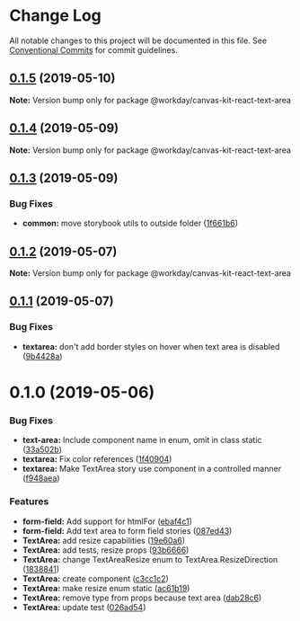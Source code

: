 # Change Log

All notable changes to this project will be documented in this file.
See [Conventional Commits](https://conventionalcommits.org) for commit guidelines.

## [0.1.5](https://ghe.megaleo.com/design/canvas-kit-react/tree/master/modules/canvas-kit-react-text-area/compare/@workday/canvas-kit-react-text-area@0.1.4...@workday/canvas-kit-react-text-area@0.1.5) (2019-05-10)

**Note:** Version bump only for package @workday/canvas-kit-react-text-area





## [0.1.4](https://ghe.megaleo.com/design/canvas-kit-react/tree/master/modules/canvas-kit-react-text-area/compare/@workday/canvas-kit-react-text-area@0.1.3...@workday/canvas-kit-react-text-area@0.1.4) (2019-05-09)

**Note:** Version bump only for package @workday/canvas-kit-react-text-area





## [0.1.3](https://ghe.megaleo.com/design/canvas-kit-react/tree/master/modules/canvas-kit-react-text-area/compare/@workday/canvas-kit-react-text-area@0.1.2...@workday/canvas-kit-react-text-area@0.1.3) (2019-05-09)


### Bug Fixes

* **common:** move storybook utils to outside folder ([1f661b6](https://ghe.megaleo.com/design/canvas-kit-react/tree/master/modules/canvas-kit-react-text-area/commits/1f661b6))





## [0.1.2](https://ghe.megaleo.com/design/canvas-kit-react/tree/master/modules/canvas-kit-react-text-area/compare/@workday/canvas-kit-react-text-area@0.1.1...@workday/canvas-kit-react-text-area@0.1.2) (2019-05-07)

**Note:** Version bump only for package @workday/canvas-kit-react-text-area





## [0.1.1](https://ghe.megaleo.com/design/canvas-kit-react/tree/master/modules/canvas-kit-react-text-area/compare/@workday/canvas-kit-react-text-area@0.1.0...@workday/canvas-kit-react-text-area@0.1.1) (2019-05-07)


### Bug Fixes

* **textarea:** don't add border styles on hover when text area is disabled ([9b4428a](https://ghe.megaleo.com/design/canvas-kit-react/tree/master/modules/canvas-kit-react-text-area/commits/9b4428a))





# 0.1.0 (2019-05-06)


### Bug Fixes

* **text-area:** Include component name in enum, omit in class static ([33a502b](https://ghe.megaleo.com/design/canvas-kit-react/tree/master/modules/canvas-kit-react-text-area/commits/33a502b))
* **textarea:** Fix color references ([1f40904](https://ghe.megaleo.com/design/canvas-kit-react/tree/master/modules/canvas-kit-react-text-area/commits/1f40904))
* **textarea:** Make TextArea story use component in a controlled manner ([f948aea](https://ghe.megaleo.com/design/canvas-kit-react/tree/master/modules/canvas-kit-react-text-area/commits/f948aea))


### Features

* **form-field:** Add support for htmlFor ([ebaf4c1](https://ghe.megaleo.com/design/canvas-kit-react/tree/master/modules/canvas-kit-react-text-area/commits/ebaf4c1))
* **form-field:** Add text area to form field stories ([087ed43](https://ghe.megaleo.com/design/canvas-kit-react/tree/master/modules/canvas-kit-react-text-area/commits/087ed43))
* **TextArea:** add resize capabilities ([19e60a6](https://ghe.megaleo.com/design/canvas-kit-react/tree/master/modules/canvas-kit-react-text-area/commits/19e60a6))
* **TextArea:** add tests, resize props ([93b6666](https://ghe.megaleo.com/design/canvas-kit-react/tree/master/modules/canvas-kit-react-text-area/commits/93b6666))
* **TextArea:** change TextAreaResize enum to TextArea.ResizeDirection ([1838841](https://ghe.megaleo.com/design/canvas-kit-react/tree/master/modules/canvas-kit-react-text-area/commits/1838841))
* **TextArea:** create component ([c3cc1c2](https://ghe.megaleo.com/design/canvas-kit-react/tree/master/modules/canvas-kit-react-text-area/commits/c3cc1c2))
* **TextArea:** make resize enum static ([ac61b19](https://ghe.megaleo.com/design/canvas-kit-react/tree/master/modules/canvas-kit-react-text-area/commits/ac61b19))
* **TextArea:** remove type from props because text area ([dab28c6](https://ghe.megaleo.com/design/canvas-kit-react/tree/master/modules/canvas-kit-react-text-area/commits/dab28c6))
* **TextArea:** update test ([026ad54](https://ghe.megaleo.com/design/canvas-kit-react/tree/master/modules/canvas-kit-react-text-area/commits/026ad54))

